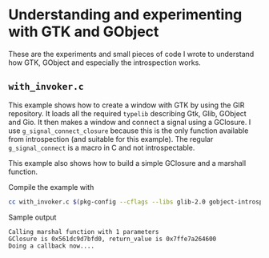 # Understanding and experimenting with GTK and GObject

These are the experiments and small pieces of code I wrote to understand how GTK, GObject and especially the introspection works.

## `with_invoker.c`

This example shows how to create a window with GTK by using the GIR repository. It loads all the required `typelib` describing Gtk, Glib, GObject and Gio.
It then makes a window and connect a signal using a GClosure. I use `g_signal_connect_closure` because this is the only function available from introspection (and suitable for this example).
The regular `g_signal_connect` is a macro in C and not introspectable.

This example also shows how to build a simple GClosure and a marshall function.

Compile the example with
```bash
cc with_invoker.c $(pkg-config --cflags --libs glib-2.0 gobject-introspection-1.0 gobject-2.0 gtk4) && ./a.out 
```

Sample output
```
Calling marshal function with 1 parameters
GClosure is 0x561dc9d7bfd0, return_value is 0x7ffe7a264600
Doing a callback now....
```

